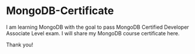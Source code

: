 # MongoDB-Certificate

I am learning MongoDB with the goal to pass MongoDB Certified Developer Associate Level exam.
I will share my MongoDB course certificate here. 

Thank you!

